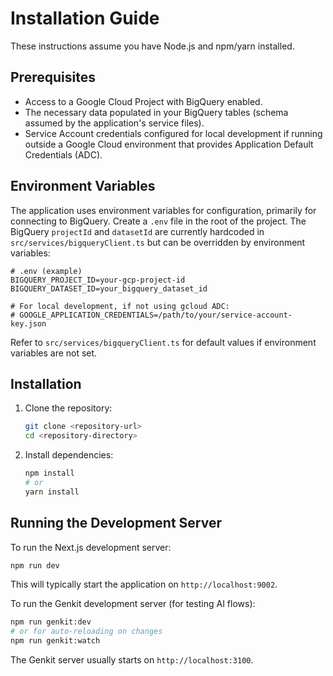 
# Installation Guide

These instructions assume you have Node.js and npm/yarn installed.

## Prerequisites

- Access to a Google Cloud Project with BigQuery enabled.
- The necessary data populated in your BigQuery tables (schema assumed by the application's service files).
- Service Account credentials configured for local development if running outside a Google Cloud environment that provides Application Default Credentials (ADC).

## Environment Variables

The application uses environment variables for configuration, primarily for connecting to BigQuery.
Create a `.env` file in the root of the project. The BigQuery `projectId` and `datasetId` are currently hardcoded in `src/services/bigqueryClient.ts` but can be overridden by environment variables:

```env
# .env (example)
BIGQUERY_PROJECT_ID=your-gcp-project-id
BIGQUERY_DATASET_ID=your_bigquery_dataset_id

# For local development, if not using gcloud ADC:
# GOOGLE_APPLICATION_CREDENTIALS=/path/to/your/service-account-key.json
```

Refer to `src/services/bigqueryClient.ts` for default values if environment variables are not set.

## Installation

1.  Clone the repository:
    ```bash
    git clone <repository-url>
    cd <repository-directory>
    ```

2.  Install dependencies:
    ```bash
    npm install
    # or
    yarn install
    ```

## Running the Development Server

To run the Next.js development server:

```bash
npm run dev
```

This will typically start the application on `http://localhost:9002`.

To run the Genkit development server (for testing AI flows):

```bash
npm run genkit:dev
# or for auto-reloading on changes
npm run genkit:watch
```
The Genkit server usually starts on `http://localhost:3100`.
